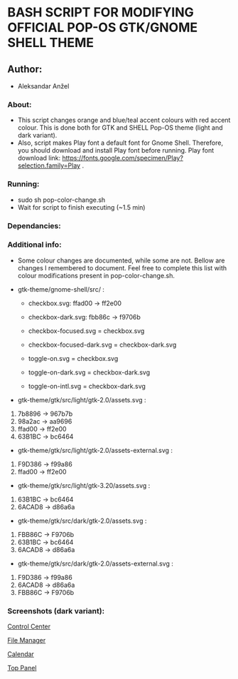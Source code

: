 # BASH SCRIPT FOR MODIFYING OFFICIAL POP-OS GTK/GNOME SHELL THEME

## Author:
* Aleksandar Anžel

### About:
* This script changes orange and blue/teal accent colours with red accent colour. This is done both for GTK and SHELL Pop-OS theme (light and dark variant).
* Also, script makes Play font a default font for Gnome Shell. Therefore, you should download and install Play font before running. Play font download link: https://fonts.google.com/specimen/Play?selection.family=Play .

### Running:
* sudo sh pop-color-change.sh
* Wait for script to finish executing (~1.5 min)

### Dependancies:

### Additional info:
* Some colour changes are documented, while some are not. Bellow are changes I remembered to document. Feel free to complete this list with colour modifications present in pop-color-change.sh.


* gtk-theme/gnome-shell/src/ :

	* checkbox.svg: ffad00 -> ff2e00

	* checkbox-dark.svg: fbb86c -> f9706b

	* checkbox-focused.svg = checkbox.svg

	* checkbox-focused-dark.svg = checkbox-dark.svg

	* toggle-on.svg = checkbox.svg

	* toggle-on-dark.svg = checkbox-dark.svg

	* toggle-on-intl.svg = checkbox-dark.svg


* gtk-theme/gtk/src/light/gtk-2.0/assets.svg :

1. 7b8896 -> 967b7b
2. 98a2ac -> aa9696
3. ffad00 -> ff2e00
4. 63B1BC -> bc6464

* gtk-theme/gtk/src/light/gtk-2.0/assets-external.svg :

1. F9D386 -> f99a86
2. ffad00 -> ff2e00

* gtk-theme/gtk/src/light/gtk-3.20/assets.svg :

1. 63B1BC -> bc6464
2. 6ACAD8 -> d86a6a

* gtk-theme/gtk/src/dark/gtk-2.0/assets.svg :

1. FBB86C -> F9706b
2. 63B1BC -> bc6464
3. 6ACAD8 -> d86a6a

* gtk-theme/gtk/src/dark/gtk-2.0/assets-external.svg :

1. F9D386 -> f99a86
2. 6ACAD8 -> d86a6a
3. FBB86C -> F9706b


### Screenshots (dark variant):

[Control Center](Screenshots/Control_center.png)

[File Manager](Screenshots/File_manager.png)

[Calendar](Screenshots/Calendar.png)

[Top Panel](Screenshots/Top_panel.png)

